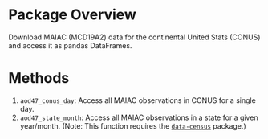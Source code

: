 # Package Overview

Download MAIAC (MCD19A2) data for the continental United Stats (CONUS) and
access it as pandas DataFrames.

# Methods

1. `aod47_conus_day`: Access all MAIAC observations in CONUS for a single day.
1. `aod47_state_month`: Access all MAIAC observations in a state for a given
   year/month. (Note: This function requires the
   [`data-census`](www.github.com/dmsul/data-census) package.)

